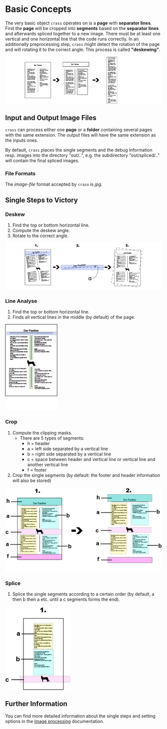 Basic Concepts
==============

The very basic object `crass` operates on is a **page** with **separator
lines**. First the **page** will be cropped into **segments** based on the
**separator lines** and afterwards spliced together to a new image.
There must be at least one vertical and one horizontal line that the code
runs correctly. In an additionally preprocessing step, `crass` might detect
the rotation of the page and will rotating it to the correct angle.
This process is called **"deskewing"**.

![Sheets and Pages](img/basic_concept.png)

## Input and Output Image Files

`crass` can process either one **page** or a **folder** containing several
pages with the same extension. The output files will have the same extension
as the inputs ones.

By default, `crass` places the single segments and the debug information resp. images
into the directory "out/..", e.g.
the subdirectory "out/spliced/.." will contain the final spliced images.

### File Formats

The *image-file* format accepted by `crass` is *jpg*.

## Single Steps to Victory

### Deskew
1.  Find the top or bottom horizontal line.
2.  Compute the deskew angle.
3.  Rotate to the correct angle.

![Deskew](img/basic_concept_deskew.png)

### Line Analyse
1. Find the top or bottom horizontal line.
2. Finds all vertical lines in the middle (by default) of the page.

![Deskew](img/basic_concept_line_analyse.png)

### Crop
1. Compute the clipping masks.
    * There are 5 types of segments:
        - h = header
        - a = left side separated by a vertical line
        - b = right side separated by a vertical line
        - c = space between header and vertical line or vertical line and another vertical line
        - f = footer
2. Crop the single segments
    (by default: the footer and header information will also be stored)
    
![Crop](img/basic_concept_crop.png)

### Splice
1. Splice the single segments according to a certain order
    (by default, a then b then a etc. until a c segments forms the end).
    
![Splice](img/basic_concept_splice.png)

## Further Information

You can find more detailed information about the single steps and setting
options in the [image processing][1] documentation.

[1]: image-processing.md